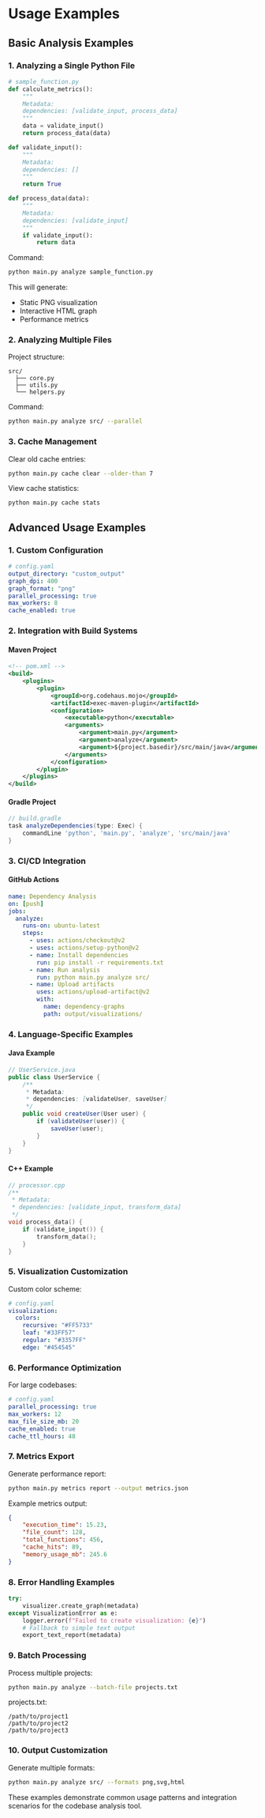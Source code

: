 # Usage Examples

## Basic Analysis Examples

### 1. Analyzing a Single Python File

```python
# sample_function.py
def calculate_metrics():
    """
    Metadata:
    dependencies: [validate_input, process_data]
    """
    data = validate_input()
    return process_data(data)

def validate_input():
    """
    Metadata:
    dependencies: []
    """
    return True

def process_data(data):
    """
    Metadata:
    dependencies: [validate_input]
    """
    if validate_input():
        return data
```

Command:
```bash
python main.py analyze sample_function.py
```

This will generate:
- Static PNG visualization
- Interactive HTML graph
- Performance metrics

### 2. Analyzing Multiple Files

Project structure:
```
src/
  ├── core.py
  ├── utils.py
  └── helpers.py
```

Command:
```bash
python main.py analyze src/ --parallel
```

### 3. Cache Management

Clear old cache entries:
```bash
python main.py cache clear --older-than 7
```

View cache statistics:
```bash
python main.py cache stats
```

## Advanced Usage Examples

### 1. Custom Configuration

```yaml
# config.yaml
output_directory: "custom_output"
graph_dpi: 400
graph_format: "png"
parallel_processing: true
max_workers: 8
cache_enabled: true
```

### 2. Integration with Build Systems

#### Maven Project
```xml
<!-- pom.xml -->
<build>
    <plugins>
        <plugin>
            <groupId>org.codehaus.mojo</groupId>
            <artifactId>exec-maven-plugin</artifactId>
            <configuration>
                <executable>python</executable>
                <arguments>
                    <argument>main.py</argument>
                    <argument>analyze</argument>
                    <argument>${project.basedir}/src/main/java</argument>
                </arguments>
            </configuration>
        </plugin>
    </plugins>
</build>
```

#### Gradle Project
```groovy
// build.gradle
task analyzeDependencies(type: Exec) {
    commandLine 'python', 'main.py', 'analyze', 'src/main/java'
}
```

### 3. CI/CD Integration

#### GitHub Actions
```yaml
name: Dependency Analysis
on: [push]
jobs:
  analyze:
    runs-on: ubuntu-latest
    steps:
      - uses: actions/checkout@v2
      - uses: actions/setup-python@v2
      - name: Install dependencies
        run: pip install -r requirements.txt
      - name: Run analysis
        run: python main.py analyze src/
      - name: Upload artifacts
        uses: actions/upload-artifact@v2
        with:
          name: dependency-graphs
          path: output/visualizations/
```

### 4. Language-Specific Examples

#### Java Example
```java
// UserService.java
public class UserService {
    /**
     * Metadata:
     * dependencies: [validateUser, saveUser]
     */
    public void createUser(User user) {
        if (validateUser(user)) {
            saveUser(user);
        }
    }
}
```

#### C++ Example
```cpp
// processor.cpp
/**
 * Metadata:
 * dependencies: [validate_input, transform_data]
 */
void process_data() {
    if (validate_input()) {
        transform_data();
    }
}
```

### 5. Visualization Customization

Custom color scheme:
```yaml
# config.yaml
visualization:
  colors:
    recursive: "#FF5733"
    leaf: "#33FF57"
    regular: "#3357FF"
    edge: "#454545"
```

### 6. Performance Optimization

For large codebases:
```yaml
# config.yaml
parallel_processing: true
max_workers: 12
max_file_size_mb: 20
cache_enabled: true
cache_ttl_hours: 48
```

### 7. Metrics Export

Generate performance report:
```bash
python main.py metrics report --output metrics.json
```

Example metrics output:
```json
{
    "execution_time": 15.23,
    "file_count": 128,
    "total_functions": 456,
    "cache_hits": 89,
    "memory_usage_mb": 245.6
}
```

### 8. Error Handling Examples

```python
try:
    visualizer.create_graph(metadata)
except VisualizationError as e:
    logger.error(f"Failed to create visualization: {e}")
    # Fallback to simple text output
    export_text_report(metadata)
```

### 9. Batch Processing

Process multiple projects:
```bash
python main.py analyze --batch-file projects.txt
```

projects.txt:
```
/path/to/project1
/path/to/project2
/path/to/project3
```

### 10. Output Customization

Generate multiple formats:
```bash
python main.py analyze src/ --formats png,svg,html
```

These examples demonstrate common usage patterns and integration scenarios for the codebase analysis tool.